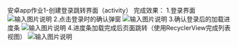  安卓app作业1-创建登录跳转界面（activity）
完成效果：
1.登录界面
![输入图片说明](https://images.gitee.com/uploads/images/2022/0331/184521_38696b7b_10153963.jpeg "QQ图片20220331184221.jpg")
2.点击登录时的确认弹窗
![输入图片说明](https://images.gitee.com/uploads/images/2022/0331/184421_f6fdad95_10153963.jpeg "QQ图片20220331184249.jpg")
3.确认登录后的加载进度条
![输入图片说明](https://images.gitee.com/uploads/images/2022/0331/184508_f3e55c5e_10153963.jpeg "QQ图片20220331184253.jpg")
4.进度条加载完成后页面跳转（使用RecyclerView完成列表视图）
![输入图片说明](https://images.gitee.com/uploads/images/2022/0331/184603_54f2c560_10153963.jpeg "QQ图片20220331184257.jpg")
